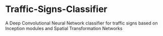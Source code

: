 # Traffic-Signs-Classifier
A Deep Convolutional Neural Network classifier for traffic signs based on Inception modules and Spatial Transformation Networks
